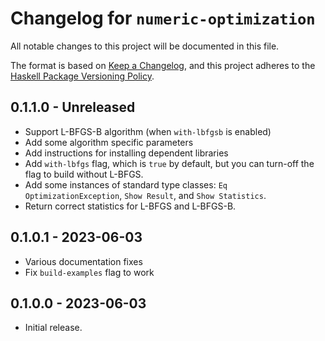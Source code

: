 # Changelog for `numeric-optimization`

All notable changes to this project will be documented in this file.

The format is based on [Keep a Changelog](https://keepachangelog.com/en/1.0.0/),
and this project adheres to the
[Haskell Package Versioning Policy](https://pvp.haskell.org/).

## 0.1.1.0 - Unreleased

* Support L-BFGS-B algorithm (when `with-lbfgsb` is enabled)
* Add some algorithm specific parameters
* Add instructions for installing dependent libraries
* Add `with-lbfgs` flag, which is `true` by default, but you can turn-off
  the flag to build without L-BFGS.
* Add some instances of standard type classes: `Eq OptimizationException`,
  `Show Result`, and `Show Statistics`.
* Return correct statistics for L-BFGS and L-BFGS-B.

## 0.1.0.1 - 2023-06-03

* Various documentation fixes
* Fix `build-examples` flag to work

## 0.1.0.0 - 2023-06-03

* Initial release.
